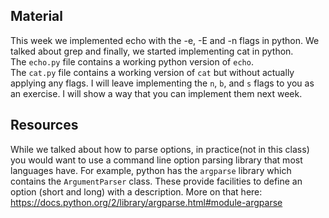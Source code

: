 ## Material
This week we implemented echo with the -e, -E and -n flags in python. We talked about grep and finally, we started implementing cat in python.  
The `echo.py` file contains a working python version of `echo`.  
The `cat.py` file contains a working version of `cat` but without actually applying any flags. I will leave implementing the `n`, `b`, and `s` flags to you as an exercise. I will show a way that you can implement them next week.

## Resources
While we talked about how to parse options, in practice(not in this class) you would want to use a command line option parsing library that most languages have. For example, python has the `argparse` library which contains the `ArgumentParser` class. These provide facilities to define an option (short and long) with a description. More on that here:  
<https://docs.python.org/2/library/argparse.html#module-argparse>
